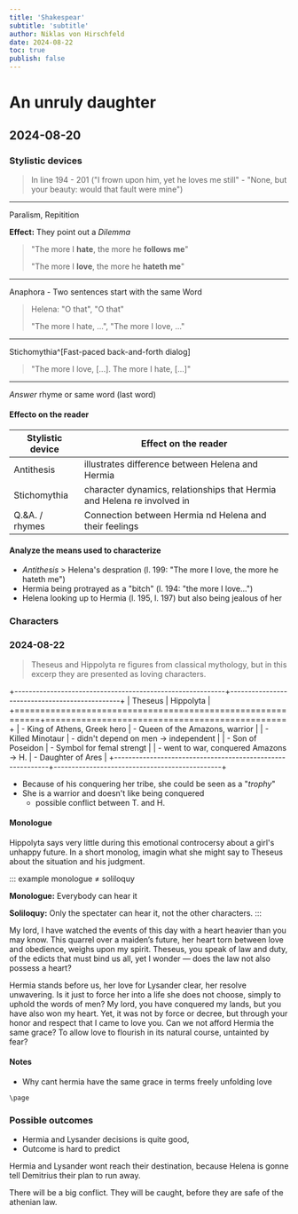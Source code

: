 ```yaml
---
title: 'Shakespear'
subtitle: 'subtitle'
author: Niklas von Hirschfeld
date: 2024-08-22
toc: true
publish: false
---
```


# An unruly daughter

## 2024-08-20

### Stylistic devices

> In line 194 - 201 ("I frown upon him, yet he loves me still" - "None, but your beauty: would that fault were mine")

---

Paralism, Repitition

**Effect:** They point out a _Dilemma_

> "The more I **hate**, the more he **follows me**"
>
> "The more I **love**, the more he **hateth me**"

---

Anaphora - Two sentences start with the same Word

> Helena: "O that", "O that"
>
> "The more I hate, ...", "The more I love, ..."

---

Stichomythia^[Fast-paced back-and-forth dialog]

> "The more I love, [...]. The more I hate, [...]"

---

_Answer_ rhyme or same word (last word)

#### Effecto on the reader

| Stylistic device | Effect on the reader                                                    |
| ---------------- | ----------------------------------------------------------------------- |
| Antithesis       | illustrates difference between Helena and Hermia                        |
| Stichomythia     | character dynamics, relationships that Hermia and Helena re involved in |
| Q.\&A. / rhymes  | Connection between Hermia nd Helena and their feelings                  |

#### Analyze the means used to characterize

- _Antithesis_ > Helena's despration (l. 199: "The more I love, the more he hateth me")
- Hermia being protrayed as a "bitch" (l. 194: "the more I love...")
- Helena looking up to Hermia (l. 195, l. 197) but also being jealous of her

### Characters

### 2024-08-22

> Theseus and Hippolyta re figures from classical mythology, but in this excerp they are presented as loving characters.


+-----------------------------------------------------------+-----------------------------------------------+
| Theseus                                                   | Hippolyta                                     |
+===========================================================+===============================================+
| - King of Athens, Greek hero                              | - Queen of the Amazons, warrior               |
| - Killed Minotaur                                         | - didn't depend on men -> independent         |
| - Son of Poseidon                                         | - Symbol for femal strengt                    |
| - went to war, conquered Amazons -> H.                    | - Daughter of Ares                            |
+-----------------------------------------------------------+-----------------------------------------------+


- Because of his conquering her tribe, she could be seen as a "*trophy*"
- She is a warrior and doesn't like being conquered
    - possible conflict between T. and H.

#### Monologue

Hippolyta says very little during this emotional controcersy about a girl's
unhappy future. In a short monolog, imagin what she might say to Theseus about
the situation and his judgment.


::: example
monologue $\neq$ soliloquy

**Monologue:** Everybody can hear it

**Soliloquy:** Only the spectater can hear it, not the other characters.
:::

My lord, I have watched the events of this day with a heart heavier than you
may know. This quarrel over a maiden’s future, her heart torn between love and
obedience, weighs upon my spirit. Theseus, you speak of law and duty, of the
edicts that must bind us all, yet I wonder — does the law not also possess a
heart?

Hermia stands before us, her love for Lysander clear, her resolve unwavering.
Is it just to force her into a life she does not choose, simply to uphold the
words of men? My lord, you have conquered my lands, but you have also won my
heart. Yet, it was not by force or decree, but through your honor and respect
that I came to love you. Can we not afford Hermia the same grace? To allow love
to flourish in its natural course, untainted by fear?


#### Notes

- Why cant hermia have the same grace in terms freely unfolding love

```{=context}
\page
```

### Possible outcomes

- Hermia and Lysander decisions is quite good, 
- Outcome is hard to predict

Hermia and Lysander wont reach their destination, because Helena is gonne tell
Demitrius their plan to run away.

There will be a big conflict. They will be caught, before they are safe of the athenian law. 
